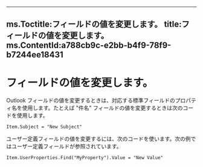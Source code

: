 

---
ms.Toctitle:フィールドの値を変更します。
title:フィールドの値を変更します。
ms.ContentId:a788cb9c-e2bb-b4f9-78f9-b7244ee18431
---
# フィールドの値を変更します。




Outlook フィールドの値を変更するときは、対応する標準フィールドのプロパティ名を使用します。たとえば "件名" フィールドの値を変更するときは次のコードを使用します。

```sourcecode
Item.Subject = "New Subject"
```




ユーザー定義フィールドの値を変更するには、次のコードを使います。次の例ではユーザー定義フィールドが参照されています。

```sourcecode
Item.UserProperties.Find("MyProperty").Value = "New Value"
```




